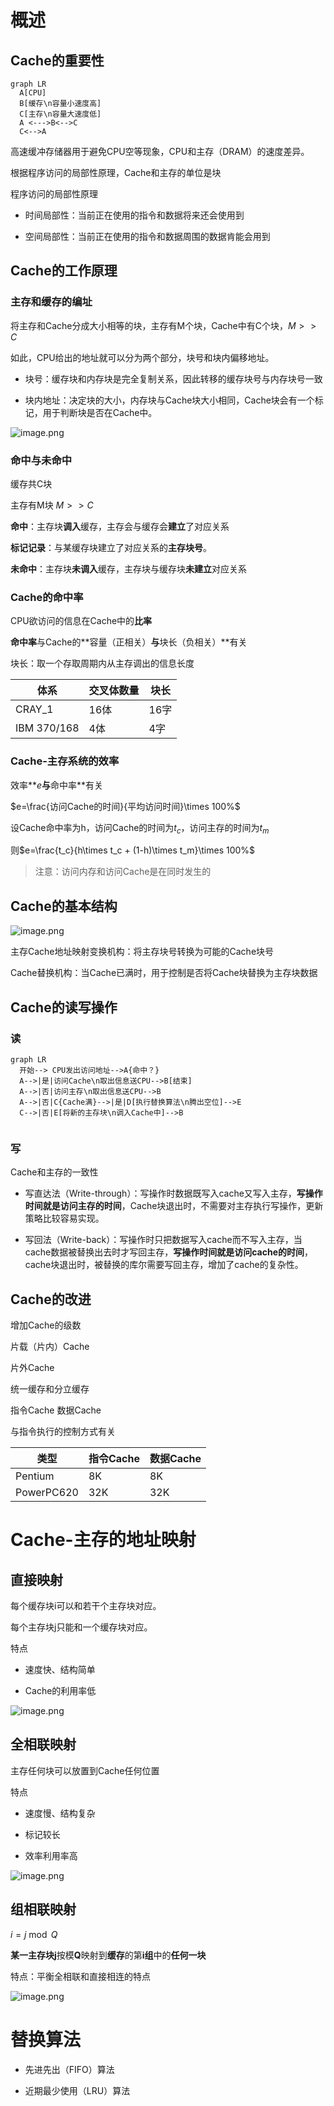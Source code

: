 # 概述

## Cache的重要性

```mermaid
graph LR
  A[CPU]
  B[缓存\n容量小速度高]
  C[主存\n容量大速度低]
  A <--->B<-->C
  C<-->A
```

高速缓冲存储器用于避免CPU空等现象，CPU和主存（DRAM）的速度差异。

根据程序访问的局部性原理，Cache和主存的单位是块

程序访问的局部性原理

- 时间局部性：当前正在使用的指令和数据将来还会使用到

- 空间局部性：当前正在使用的指令和数据周围的数据肯能会用到

## Cache的工作原理

### 主存和缓存的编址

将主存和Cache分成大小相等的块，主存有M个块，Cache中有C个块，$M>>C$

如此，CPU给出的地址就可以分为两个部分，块号和块内偏移地址。

- 块号：缓存块和内存块是完全复制关系，因此转移的缓存块号与内存块号一致

- 块内地址：决定块的大小，内存块与Cache块大小相同，Cache块会有一个标记，用于判断块是否在Cache中。

![image.png](../../0%20attachment/4.3image.png)

### 命中与未命中

缓存共C块

主存有M块 $M>>C$

**命中**：主存块**调入**缓存，主存会与缓存会**建立**了对应关系

**标记记录**：与某缓存块建立了对应关系的**主存块号**。

**未命中**：主存块**未调入**缓存，主存块与缓存块**未建立**对应关系

### Cache的命中率

CPU欲访问的信息在Cache中的**比率**

**命中率**与Cache的**容量（正相关）**与**块长（负相关）**有关

块长：取一个存取周期内从主存调出的信息长度

|体系|交叉体数量|块长|
|-|-|-|
|CRAY_1|16体|16字|
|IBM 370/168|4体|4字|

### Cache-主存系统的效率

效率**$e$**与**命中率**有关

$e=\frac{访问Cache的时间}{平均访问时间}\times 100%$

设Cache命中率为h，访问Cache的时间为$t_c$，访问主存的时间为$t_m$

则$e=\frac{t_c}{h\times t_c + (1-h)\times t_m}\times 100%$

> 注意：访问内存和访问Cache是在同时发生的

## Cache的基本结构

![image.png](../../0%20attachment/4.3image1.png)

主存Cache地址映射变换机构：将主存块号转换为可能的Cache块号

Cache替换机构：当Cache已满时，用于控制是否将Cache块替换为主存块数据

## Cache的读写操作

### 读

```mermaid
graph LR
  开始--> CPU发出访问地址-->A{命中？}
  A-->|是|访问Cache\n取出信息送CPU-->B[结束]
  A-->|否|访问主存\n取出信息送CPU-->B
  A-->|否|C{Cache满}-->|是|D[执行替换算法\n腾出空位]-->E
  C-->|否|E[将新的主存块\n调入Cache中]-->B
  
```

### 写

Cache和主存的一致性

- 写直达法（Write-through）：写操作时数据既写入cache又写入主存，**写操作时间就是访问主存的时间**，Cache块退出时，不需要对主存执行写操作，更新策略比较容易实现。

- 写回法（Write-back）：写操作时只把数据写入cache而不写入主存，当cache数据被替换出去时才写回主存，**写操作时间就是访问cache的时间**，cache块退出时，被替换的库尔需要写回主存，增加了cache的复杂性。

## Cache的改进

增加Cache的级数

片载（片内）Cache

片外Cache

统一缓存和分立缓存

指令Cache 数据Cache

与指令执行的控制方式有关

|类型|指令Cache|数据Cache|
|-|-|-|
|Pentium|8K|8K|
|PowerPC620|32K|32K|

# Cache-主存的地址映射

## 直接映射

每个缓存块i可以和若干个主存块对应。

每个主存块j只能和一个缓存块对应。

特点

- 速度快、结构简单

- Cache的利用率低

![image.png](../../0%20attachment/4.3image2.png)

## 全相联映射

主存任何块可以放置到Cache任何位置

特点

- 速度慢、结构复杂

- 标记较长

- 效率利用率高

![image.png](../../0%20attachment/4.3image3.png)

## 组相联映射

$i=j \bmod Q$

**某一主存块j**按模**Q**映射到**缓存**的第**i组**中的**任何一块**

特点：平衡全相联和直接相连的特点



![image.png](../../0%20attachment/4.3image4.png)

# 替换算法

- 先进先出（FIFO）算法

- 近期最少使用（LRU）算法

